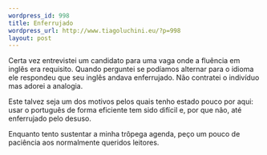 ```yaml
--- 
wordpress_id: 998
title: Enferrujado
wordpress_url: http://www.tiagoluchini.eu/?p=998
layout: post
---
```

Certa vez entrevistei um candidato para uma vaga onde a fluência em inglês era requisito. Quando perguntei se podíamos alternar para o idioma ele respondeu que seu inglês andava enferrujado. Não contratei o indivíduo mas adorei a analogia.

Este talvez seja um dos motivos pelos quais tenho  estado pouco por aqui: usar o português de forma eficiente tem sido difícil e, por que não, até enferrujado pelo desuso.

Enquanto tento sustentar a minha trôpega agenda, peço um pouco de paciência aos normalmente queridos leitores.

